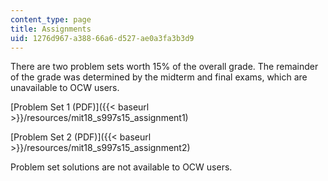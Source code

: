 ```yaml
---
content_type: page
title: Assignments
uid: 1276d967-a388-66a6-d527-ae0a3fa3b3d9
---
```


There are two problem sets worth 15% of the overall grade. The remainder of the grade was determined by the midterm and final exams, which are unavailable to OCW users.

[Problem Set 1 (PDF)]({{< baseurl >}}/resources/mit18_s997s15_assignment1)

[Problem Set 2 (PDF)]({{< baseurl >}}/resources/mit18_s997s15_assignment2)

Problem set solutions are not available to OCW users.